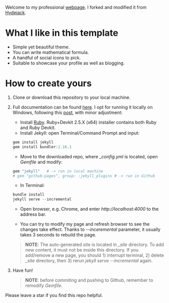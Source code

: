 Welcome to my professional <a href="http://hovinh.github.io">webpage</a>. I forked and modified it from <a href="https://github.com/qwtel/hydejack">Hydejack</a>.

# What I like in this template
<ul>
  <li>Simple yet beautiful theme.</li>
  <li>You can write mathematical formula.</li>
  <li>A handful of social icons to pick.</li>
  <li>Suitable to showcase your profile as well as blogging.</li>
</ul>

# How to create yours

1. Clone or download this repository to your local machine.
2. Full documentation can be found <a href="https://hydejack.com/docs/">here</a>. I opt for running it locally on Windows, following this <a href="http://jekyll-windows.juthilo.com/">post</a>, with minor adjustment:
    - Install <a href="https://rubyinstaller.org/downloads/">Ruby</a>. Ruby+Devkit 2.5.X (x64) installer contains both Ruby and Ruby Devkit.
    - Install Jekyll: open Terminal/Command Prompt and input: 
    ```powershell
    gem install jekyll
    gem install bundler:1.16.1
    ```
    - Move to the  downloaded repo, where *_config.yml* is located, open *Gemfile* and modify:
    ```powershell
    gem "jekyll"   # -> run in local machine
    # gem "github-pages", group: :jekyll_plugins # -> run in Github 
    ```
    - In Terminal:
    ```powershell
    bundle install
    jekyll serve --incremental
    ```
    - Open browser, e.g. Chrome, and enter *http://localhost:4000* to the address bar.

    - You can try to modify my page and refresh browser to see the changes take effect. Thanks to *--inceremental* parameter, it usually takes 3 seconds to rebuild the page. 

    > **NOTE**: The auto-generated site is located in *_site* directory. To add new content, it must not be inside this directory. If you add/remove a new page, you should 1) interrupt terminal, 2) delete *_site* directory, then 3) rerun *jekyll serve --incremental* again.  
3. Have fun!
    >**NOTE**: before commiting and pushing to Github, remember to remodify *Gemfile*.

Please leave a star if you find this repo helpful.
